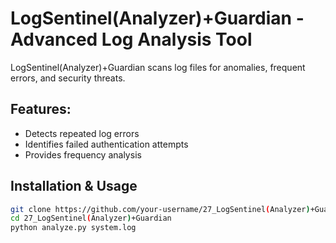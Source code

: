 # LogSentinel(Analyzer)+Guardian - Advanced Log Analysis Tool  

LogSentinel(Analyzer)+Guardian scans log files for anomalies, frequent errors, and security threats.

## Features:
- Detects repeated log errors  
- Identifies failed authentication attempts  
- Provides frequency analysis  

## Installation & Usage  
```bash
git clone https://github.com/your-username/27_LogSentinel(Analyzer)+Guardian.git  
cd 27_LogSentinel(Analyzer)+Guardian  
python analyze.py system.log  
